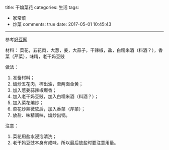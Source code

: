 title: 干煸菜花
categories: 生活
tags:
  - 家常菜
  - 炒菜
comments: true
date: 2017-05-01 10:45:43
---


参考[好豆网](http://www.haodou.com/recipe/218244/)

材料：
菜花，五花肉，大葱，姜，大蒜子，干辣椒，盐，白糯米酒（料酒？），香菜（芹菜），味精，老干妈豆豉

做法：
1. 准备材料；
2. 煸炒五花肉，榨出油，至两面金黄；
3. 加入葱姜蒜辣椒爆香；
4. 加入老干妈豆豉，加入白糯米酒（料酒？）；
5. 加入菜花煸炒；
6. 菜花炒熟微软后，加入香菜（芹菜）；
7. 放盐、味精调味，煸炒出锅。

注意：
1. 菜花用盐水浸泡清洗；
2. 老干妈豆豉本身有咸味，所以最后放盐时要注意用量。